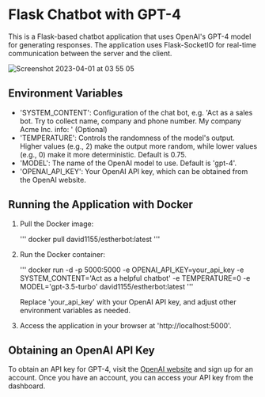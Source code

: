 # Flask Chatbot with GPT-4
This is a Flask-based chatbot application that uses OpenAI's GPT-4 model for generating responses. The application uses Flask-SocketIO for real-time communication between the server and the client.

![Screenshot 2023-04-01 at 03 55 05](https://user-images.githubusercontent.com/64733669/229257709-d71faf13-8d64-4cf3-b4b1-3de80ad72e25.png)

## Environment Variables

- 'SYSTEM_CONTENT': Configuration of the chat bot, e.g. 'Act as a sales bot. Try to collect name, company and phone number. My company Acme Inc. info: ' (Optional)
- 'TEMPERATURE': Controls the randomness of the model's output. Higher values (e.g., 2) make the output more random, while lower values (e.g., 0) make it more deterministic. Default is 0.75.
- 'MODEL': The name of the OpenAI model to use. Default is 'gpt-4'.
- 'OPENAI_API_KEY': Your OpenAI API key, which can be obtained from the OpenAI website.

## Running the Application with Docker

1. Pull the Docker image:

   '''
   docker pull david1155/estherbot:latest
   '''

2. Run the Docker container:

   '''
   docker run -d -p 5000:5000 -e OPENAI_API_KEY=your_api_key -e SYSTEM_CONTENT='Act as a helpful chatbot' -e TEMPERATURE=0 -e MODEL='gpt-3.5-turbo' david1155/estherbot:latest
   '''

   Replace 'your_api_key' with your OpenAI API key, and adjust other environment variables as needed.

3. Access the application in your browser at 'http://localhost:5000'.

## Obtaining an OpenAI API Key

To obtain an API key for GPT-4, visit the [OpenAI website](https://platform.openai.com/) and sign up for an account. Once you have an account, you can access your API key from the dashboard.

